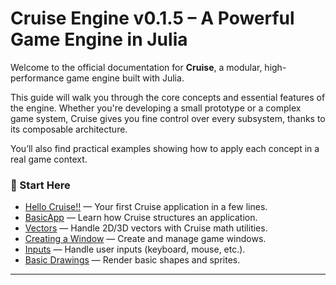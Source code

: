 # Cruise Engine v0.1.5 – A Powerful Game Engine in Julia

Welcome to the official documentation for **Cruise**, a modular, high-performance game engine built with Julia.

This guide will walk you through the core concepts and essential features of the engine. Whether you're developing a small prototype or a complex game system, Cruise gives you fine control over every subsystem, thanks to its composable architecture.

You’ll also find practical examples showing how to apply each concept in a real game context.

### 📘 Start Here

* [Hello Cruise!!](#) — Your first Cruise application in a few lines.
* [BasicApp](#) — Learn how Cruise structures an application.
* [Vectors](#) — Handle 2D/3D vectors with Cruise math utilities.
* [Creating a Window](#) — Create and manage game windows.
* [Inputs](#) — Handle user inputs (keyboard, mouse, etc.).
* [Basic Drawings](#) — Render basic shapes and sprites.

---
